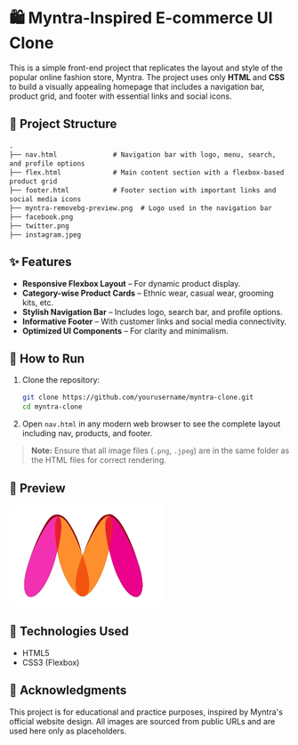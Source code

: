 # 🛍️ Myntra-Inspired E-commerce UI Clone

This is a simple front-end project that replicates the layout and style of the popular online fashion store, Myntra. The project uses only **HTML** and **CSS** to build a visually appealing homepage that includes a navigation bar, product grid, and footer with essential links and social icons.

## 📁 Project Structure

```plaintext
.
├── nav.html              # Navigation bar with logo, menu, search, and profile options
├── flex.html             # Main content section with a flexbox-based product grid
├── footer.html           # Footer section with important links and social media icons
├── myntra-removebg-preview.png  # Logo used in the navigation bar
├── facebook.png
├── twitter.png
├── instagram.jpeg
```

## ✨ Features

- **Responsive Flexbox Layout** – For dynamic product display.
- **Category-wise Product Cards** – Ethnic wear, casual wear, grooming kits, etc.
- **Stylish Navigation Bar** – Includes logo, search bar, and profile options.
- **Informative Footer** – With customer links and social media connectivity.
- **Optimized UI Components** – For clarity and minimalism.

## 🧪 How to Run

1. Clone the repository:
    ```bash
    git clone https://github.com/yourusername/myntra-clone.git
    cd myntra-clone
    ```

2. Open `nav.html` in any modern web browser to see the complete layout including nav, products, and footer.

> **Note:** Ensure that all image files (`.png`, `.jpeg`) are in the same folder as the HTML files for correct rendering.

## 📸 Preview

![Preview](./myntra-removebg-preview.png)

## 🚀 Technologies Used

- HTML5
- CSS3 (Flexbox)

## 🙌 Acknowledgments

This project is for educational and practice purposes, inspired by Myntra's official website design. All images are sourced from public URLs and are used here only as placeholders.

